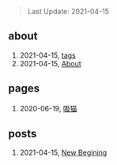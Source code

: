 > Last Update: 2021-04-15

## about
1. 2021-04-15, [tags](about/tags.md)
1. 2021-04-15, [About](about/me.md)
## pages
1. 2020-06-19, [吸猫](pages/吸猫.md)
## posts
1. 2021-04-15, [New Begining](posts/bookmarks.md)